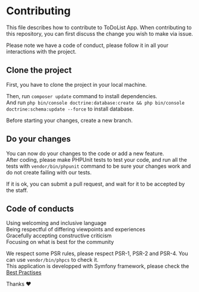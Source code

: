 # Contributing

This file describes how to contribute to ToDoList App. When contributing to this repository, you can first discuss the change you wish to make via issue.

Please note we have a code of conduct, please follow it in all your interactions with the project.

## Clone the project

First, you have to clone the project in your local machine.

Then, run `composer update` command to install dependencies.  
And run `php bin/console doctrine:database:create && php bin/console doctrine:schema:update --force` to install database.

Before starting your changes, create a new branch.

## Do your changes

You can now do your changes to the code or add a new feature.  
After coding, please make PHPUnit tests to test your code, and run all the tests with `vendor/bin/phpunit` command to be sure your changes work and do not create failing with our tests.  

If it is ok, you can submit a pull request, and wait for it to be accepted by the staff.

## Code of conducts

Using welcoming and inclusive language  
Being respectful of differing viewpoints and experiences  
Gracefully accepting constructive criticism  
Focusing on what is best for the community  

We respect some PSR rules, please respect PSR-1, PSR-2 and PSR-4. You can use `vendor/bin/phpcs` to check it.  
This application is developped with Symfony framework, please check the [Best Practises](https://symfony.com/doc/3.1/best_practices/index.html)

Thanks ♥
